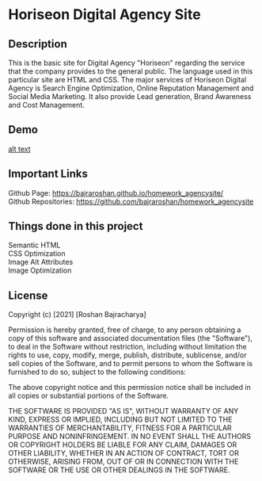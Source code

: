 # Horiseon Digital Agency Site

## Description
This is the basic site for Digital Agency "Horiseon" regarding the service that the company provides to the general public. The language used in this particular site are HTML and CSS. The major services of Horiseon Digital Agency is Search Engine Optimization, Online Reputation Management and Social Media Marketing. It also provide Lead generation, Brand Awareness and Cost Management.

## Demo
[alt text](assets/images/site-screenshot.png)

## Important Links
Github Page: https://bajraroshan.github.io/homework_agencysite/<br/>
Github Repositories: https://github.com/bajraroshan/homework_agencysite

## Things done in this project
Semantic HTML<br/>
CSS Optimization<br/>
Image Alt Attributes<br/>
Image Optimization

## License
Copyright (c) [2021] [Roshan Bajracharya]

Permission is hereby granted, free of charge, to any person obtaining a copy
of this software and associated documentation files (the "Software"), to deal
in the Software without restriction, including without limitation the rights
to use, copy, modify, merge, publish, distribute, sublicense, and/or sell
copies of the Software, and to permit persons to whom the Software is
furnished to do so, subject to the following conditions:

The above copyright notice and this permission notice shall be included in all
copies or substantial portions of the Software.

THE SOFTWARE IS PROVIDED "AS IS", WITHOUT WARRANTY OF ANY KIND, EXPRESS OR
IMPLIED, INCLUDING BUT NOT LIMITED TO THE WARRANTIES OF MERCHANTABILITY,
FITNESS FOR A PARTICULAR PURPOSE AND NONINFRINGEMENT. IN NO EVENT SHALL THE
AUTHORS OR COPYRIGHT HOLDERS BE LIABLE FOR ANY CLAIM, DAMAGES OR OTHER
LIABILITY, WHETHER IN AN ACTION OF CONTRACT, TORT OR OTHERWISE, ARISING FROM,
OUT OF OR IN CONNECTION WITH THE SOFTWARE OR THE USE OR OTHER DEALINGS IN THE
SOFTWARE.
